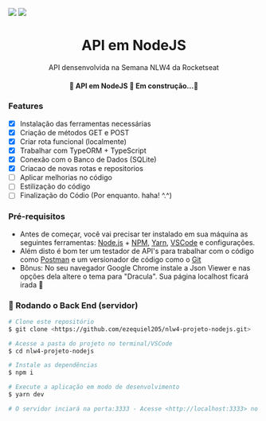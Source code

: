 
<p id="Primeiro paragrafo"> 
	
<img src="https://img.shields.io/github/stars/ezequiel205/nlw4-projeto-nodejs" />
<img src="https://img.shields.io/github/forks/ezequiel205/nlw4-projeto-nodejs" /> 
<!-- <img src="https://img.shields.io/github/issues/ezequiel205/nlw4-projeto-nodejs" /> -->
	
</p>

<!-- Nome do Projeto -->
<h1 align="center">API em NodeJS</h1>

<!-- Descrição do Projeto -->
<p align = "center"> API densenvolvida na Semana NLW4 da Rocketseat </p>

<h4 align="center"> 
	🚧 API em NodeJS 🚀 Em construção...🚧
</h4>

### Features

- [x] Instalação das ferramentas necessárias
- [x] Criação de métodos GET e POST
- [x] Criar rota funcional (localmente)
- [x] Trabalhar com TypeORM + TypeScript
- [x] Conexão com o Banco de Dados (SQLite)
- [x] Criacao de novas rotas e repositorios
- [ ] Aplicar melhorias no código
- [ ] Estilização do código
- [ ] Finalização do Códio (Por enquanto. haha! ^.^)

### Pré-requisitos

- Antes de começar, você vai precisar ter instalado em sua máquina as seguintes ferramentas:
[Node.js](https://nodejs.org/en/) + [NPM](https://www.npmjs.com/get-npm),  [Yarn](https://yarnpkg.com/), [VSCode](https://code.visualstudio.com/) e configurações.
- Além disto é bom ter um testador de API's para trabalhar com o código como [Postman](https://www.postman.com/) e um versionador de código como o [Git](https://git-scm.com)
- Bônus: No seu navegador Google Chrome instale a Json Viewer e nas opções dela altere o tema para "Dracula". Sua página localhost ficará irada 🤘

### 🎲 Rodando o Back End (servidor)

```bash
# Clone este repositório
$ git clone <https://github.com/ezequiel205/nlw4-projeto-nodejs.git>

# Acesse a pasta do projeto no terminal/VSCode
$ cd nlw4-projeto-nodejs

# Instale as dependências
$ npm i

# Execute a aplicação em modo de desenvolvimento
$ yarn dev

# O servidor inciará na porta:3333 - Acesse <http://localhost:3333> no seu navegador
```
